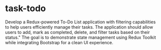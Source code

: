 # task-todo
Develop a Redux-powered To-Do List application with filtering capabilities to help users efficiently manage their tasks. The application should allow users to add, mark as completed, delete, and filter tasks based on their status." The goal is to demonstrate state management using Redux Toolkit while integrating Bootstrap for a clean UI experience.
